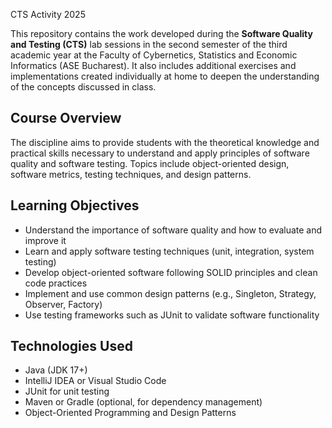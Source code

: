 CTS Activity 2025

This repository contains the work developed during the **Software Quality and Testing (CTS)** lab sessions in the second semester of the third academic year at the Faculty of Cybernetics, Statistics and Economic Informatics (ASE Bucharest). It also includes additional exercises and implementations created individually at home to deepen the understanding of the concepts discussed in class.

## Course Overview

The discipline aims to provide students with the theoretical knowledge and practical skills necessary to understand and apply principles of software quality and software testing. Topics include object-oriented design, software metrics, testing techniques, and design patterns.

## Learning Objectives

- Understand the importance of software quality and how to evaluate and improve it
- Learn and apply software testing techniques (unit, integration, system testing)
- Develop object-oriented software following SOLID principles and clean code practices
- Implement and use common design patterns (e.g., Singleton, Strategy, Observer, Factory)
- Use testing frameworks such as JUnit to validate software functionality

## Technologies Used

- Java (JDK 17+)
- IntelliJ IDEA or Visual Studio Code
- JUnit for unit testing
- Maven or Gradle (optional, for dependency management)
- Object-Oriented Programming and Design Patterns

